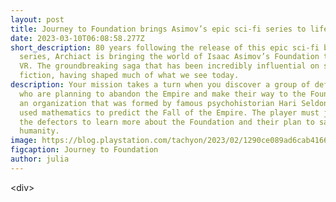 ```yaml
---
layout: post
title: Journey to Foundation brings Asimov’s epic sci-fi series to life on PS VR2
date: 2023-03-10T06:08:58.277Z
short_description: 80 years following the release of this epic sci-fi book
  series, Archiact is bringing the world of Isaac Asimov’s Foundation to life in
  VR. The groundbreaking saga that has been incredibly influential on science
  fiction, having shaped much of what we see today.
description: Your mission takes a turn when you discover a group of defectors
  who are planning to abandon the Empire and make their way to the Foundation,
  an organization that was formed by famous psychohistorian Hari Seldon, who
  used mathematics to predict the Fall of the Empire. The player must join with
  the defectors to learn more about the Foundation and their plan to save
  humanity.
image: https://blog.playstation.com/tachyon/2023/02/1290ce089ad6cab4166888b023c1dc7b2eee3131.jpg?resize=1088%2C612&crop_strategy=smart&zoom=1
figcaption: Journey to Foundation
author: julia
---
```

<﻿div><div>